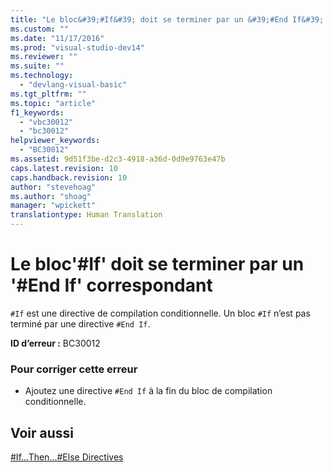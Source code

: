 ```yaml
---
title: "Le bloc&#39;#If&#39; doit se terminer par un &#39;#End If&#39; correspondant | Microsoft Docs"
ms.custom: ""
ms.date: "11/17/2016"
ms.prod: "visual-studio-dev14"
ms.reviewer: ""
ms.suite: ""
ms.technology: 
  - "devlang-visual-basic"
ms.tgt_pltfrm: ""
ms.topic: "article"
f1_keywords: 
  - "vbc30012"
  - "bc30012"
helpviewer_keywords: 
  - "BC30012"
ms.assetid: 9d51f3be-d2c3-4918-a36d-0d9e9763e47b
caps.latest.revision: 10
caps.handback.revision: 10
author: "stevehoag"
ms.author: "shoag"
manager: "wpickett"
translationtype: Human Translation
---
```

# Le bloc&#39;#If&#39; doit se terminer par un &#39;#End If&#39; correspondant
`#If` est une directive de compilation conditionnelle. Un bloc `#If` n’est pas terminé par une directive `#End If`.  
  
 **ID d’erreur :** BC30012  
  
### Pour corriger cette erreur  
  
-   Ajoutez une directive `#End If` à la fin du bloc de compilation conditionnelle.  
  
## Voir aussi  
 [\#If...Then...\#Else Directives](../../visual-basic/language-reference/directives/if-then-else-directives.md)